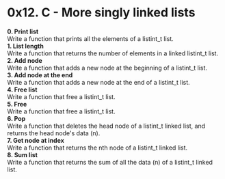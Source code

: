 # 0x12. C - More singly linked lists
**0. Print list**<br>
Write a function that prints all the elements of a listint_t list.<br>
**1. List length**<br>
Write a function that returns the number of elements in a linked listint_t list.<br>
**2. Add node**<br>
Write a function that adds a new node at the beginning of a listint_t list.<br>
**3. Add node at the end**<br>
Write a function that adds a new node at the end of a listint_t list.<br>
**4. Free list**<br>
Write a function that free a listint_t list.<br>
**5. Free**<br>
Write a function that free a listint_t list.<br>
**6. Pop**<br>
Write a function that deletes the head node of a listint_t linked list, and returns the head node's data (n).<br>
**7. Get node at index**<br>
Write a function that returns the nth node of a listint_t linked list.<br>
**8. Sum list**<br>
Write a function that returns the sum of all the data (n) of a listint_t linked list.
